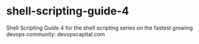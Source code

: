 # shell-scripting-guide-4
Shell Scripting Guide 4 for the shell scripting series on the fastest growing devops community:  devopscapital.com
